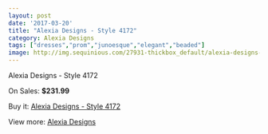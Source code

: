 ```yaml
---
layout: post
date: '2017-03-20'
title: "Alexia Designs - Style 4172"
category: Alexia Designs
tags: ["dresses","prom","junoesque","elegant","beaded"]
image: http://img.sequinious.com/27931-thickbox_default/alexia-designs-style-4172.jpg
---
```

Alexia Designs - Style 4172

On Sales: **$231.99**
<a href="https://www.sequinious.com/alexia-designs/3206-alexia-designs-style-4172.html"><amp-img layout="responsive" width="600" height="600" src="//img.sequinious.com/27931-thickbox_default/alexia-designs-style-4172.jpg" alt="Alexia Designs - Style 4172 0" /></a>
<a href="https://www.sequinious.com/alexia-designs/3206-alexia-designs-style-4172.html"><amp-img layout="responsive" width="600" height="600" src="//img.sequinious.com/27932-thickbox_default/alexia-designs-style-4172.jpg" alt="Alexia Designs - Style 4172 1" /></a>

Buy it: [Alexia Designs - Style 4172](https://www.sequinious.com/alexia-designs/3206-alexia-designs-style-4172.html "Alexia Designs - Style 4172")

View more: [Alexia Designs](https://www.sequinious.com/33-alexia-designs "Alexia Designs")